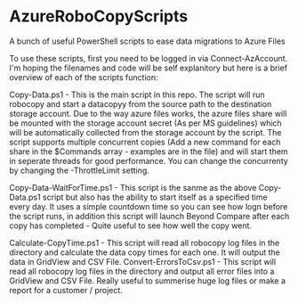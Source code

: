 #     AzureRoboCopyScripts

A bunch of useful PowerShell scripts to ease data migrations to Azure Files

To use these scripts, first you need to be logged in via Connect-AzAccount. I'm hoping the filenames and code will be self explanitory but here is a brief overview of each of the scripts function:

Copy-Data.ps1 - This is the main script in this repo. The script will run robocopy and start a datacopyy from the source path to the destination storage account. Due to the way azure files works, the azure files share will be mounted with the storage account secret (As per MS guidelines) which will be automatically collected from the storage account by the script. The script supports multiple concurrent copies (Add a new command for each share in the $Commands array - examples are in the file)  and will start them in seperate threads for good performance. You can change the concurrenty by changing the -ThrottleLimit setting. 

Copy-Data-WaitForTime.ps1 - This script is the sanme as the above Copy-Data.ps1 script but also has the ability to start itself as a specified time every day. It uses a simple countdown time so you can see how logn before the script runs, in addition this script will launch Beyond Compare after each copy has completed - Quite useful to see how well the copy went.

Calculate-CopyTime.ps1 - This script will read all robocopy log files in the directory and calculate the data copy times for each one. It will output the data in GridView and CSV File.
Convert-ErrorsToCsv.ps1 - This script will read all robocopy log files in the directory and output all error files into a GridView and CSV File. Really useful to summerise huge log files or make a report for a customer / project.
